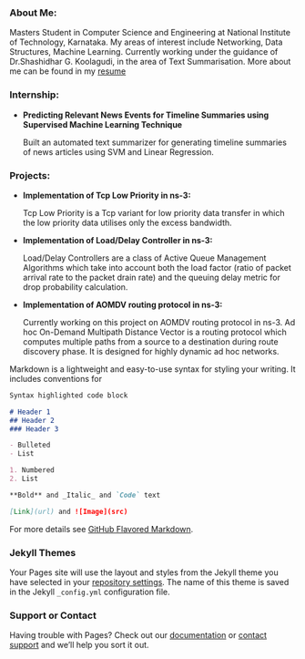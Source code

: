 ### About Me:
Masters Student in Computer Science and Engineering at National Institute of Technology, Karnataka. My areas of interest include Networking, Data Structures, Machine Learning. Currently working under the guidance of Dr.Shashidhar G. Koolagudi, in the area of Text Summarisation. More about me can be found in my [resume](http://google.com) 

### Internship:
- **Predicting Relevant News Events for Timeline Summaries using Supervised Machine Learning Technique**

  Built an automated text summarizer for generating timeline summaries of news articles using SVM and Linear Regression.

### Projects:
- **Implementation of Tcp Low Priority in ns-3:**

  Tcp Low Priority is a Tcp variant for low priority data transfer in which the low priority data utilises only the excess bandwidth.

- **Implementation of Load/Delay Controller in ns-3:** 

  Load/Delay Controllers are a class of Active Queue Management Algorithms which take into account both the load factor (ratio of packet arrival rate to the packet drain rate) and the queuing delay metric for drop probability calculation.  

- **Implementation of AOMDV routing protocol in ns-3:**

  Currently working on this project on AOMDV routing protocol in ns-3. Ad hoc On-Demand Multipath Distance Vector is a routing protocol which computes multiple paths  from a source to a destination during route discovery phase. It is designed for highly dynamic ad hoc networks.

Markdown is a lightweight and easy-to-use syntax for styling your writing. It includes conventions for

```markdown
Syntax highlighted code block

# Header 1
## Header 2
### Header 3

- Bulleted
- List

1. Numbered
2. List

**Bold** and _Italic_ and `Code` text

[Link](url) and ![Image](src)
```

For more details see [GitHub Flavored Markdown](https://guides.github.com/features/mastering-markdown/).

### Jekyll Themes

Your Pages site will use the layout and styles from the Jekyll theme you have selected in your [repository settings](https://github.com/CharithaS/CharithaS.github.io/settings). The name of this theme is saved in the Jekyll `_config.yml` configuration file.

### Support or Contact

Having trouble with Pages? Check out our [documentation](https://help.github.com/categories/github-pages-basics/) or [contact support](https://github.com/contact) and we’ll help you sort it out.
